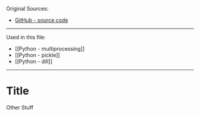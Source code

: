 
Original Sources:
- [GitHub - source code](https://github.com/uqfoundation/pathos)
---

Used in this file:
- [[Python - multiprocessing]]
- [[Python - pickle]]
- [[Python - dill]]

---
# Title
Other Stuff
